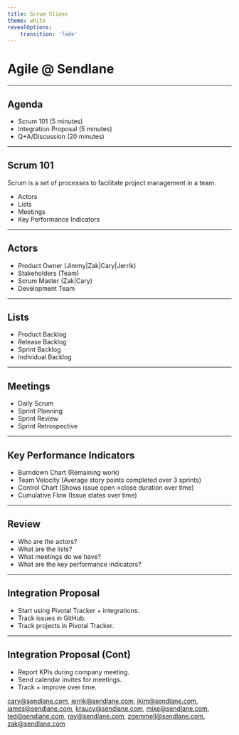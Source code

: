 ```yaml
---
title: Scrum Slides
theme: white
revealOptions:
    transition: 'fade'
---
```


# Agile @ Sendlane

---

## Agenda

- Scrum 101 (5 minutes)
- Integration Proposal (5 minutes)
- Q+A/Discussion (20 minutes)

---

## Scrum 101

Scrum is a set of processes to facilitate project management in a team.

- Actors
- Lists
- Meetings
- Key Performance Indicators

---

## Actors

- Product Owner (Jimmy|Zak|Cary|Jerrik)
- Stakeholders (Team)
- Scrum Master (Zak|Cary)
- Development Team

---

## Lists

- Product Backlog
- Release Backlog
- Sprint Backlog
- Individual Backlog

---

## Meetings

- Daily Scrum
- Sprint Planning
- Sprint Review
- Sprint Retrospective

---

## Key Performance Indicators

- Burndown Chart (Remaining work)
- Team Velocity (Average story points completed over 3 sprints)
- Control Chart (Shows issue open->close duration over time)
- Cumulative Flow (Issue states over time)

---

## Review

- Who are the actors?
- What are the lists?
- What meetings do we have?
- What are the key performance indicators?

---

## Integration Proposal

- Start using Pivotal Tracker + integrations.
- Track issues in GitHub.
- Track projects in Pivotal Tracker.

---

## Integration Proposal (Cont)

- Report KPIs during company meeting.
- Send calendar invites for meetings.
- Track + improve over time.

cary@sendlane.com, jerrik@sendlane.com, jkim@sendlane.com, james@sendlane.com, kraucy@sendlane.com, mike@sendlane.com, ted@sendlane.com, ray@sendlane.com, zgemmell@sendlane.com, zak@sendlane.com